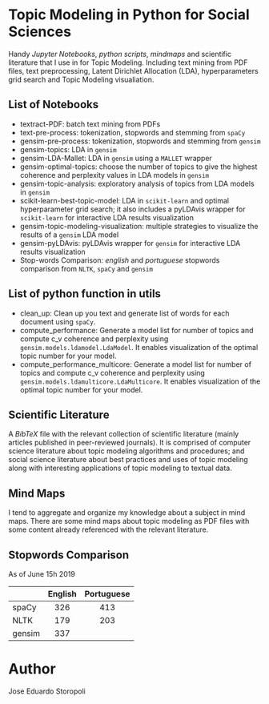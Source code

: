 # Topic Modeling in Python for Social Sciences
Handy *Jupyter Notebooks*, *python scripts*, *mindmaps* and scientific literature that I use in for Topic Modeling. Including text mining from PDF files, text preprocessing, Latent Dirichlet Allocation (LDA), hyperparameters grid search and Topic Modeling visualiation.

## List of Notebooks
* textract-PDF: batch text mining from PDFs 
* text-pre-process: tokenization, stopwords and stemming from `spaCy`
* gensim-pre-process: tokenization, stopwords and stemming from `gensim`
* gensim-topics: LDA in `gensim`
* gensim-LDA-Mallet: LDA in `gensim` using a `MALLET` wrapper
* gensim-optimal-topics: choose the number of topics to give the highest coherence and perplexity values in LDA models in `gensim`
* gensim-topic-analysis: exploratory analysis of topics from LDA models in `gensim`
* scikit-learn-best-topic-model:  LDA in `scikit-learn` and optimal hyperparameter grid search; it also includes a pyLDAvis wrapper for `scikit-learn` for interactive LDA results visualization
* gensim-topic-modeling-visualization: multiple strategies to visualize the results of a `gensim` LDA model
* gensim-pyLDAvis: pyLDAvis wrapper for `gensim` for interactive LDA results visualization
* Stop-words Comparison: *english* and *portuguese* stopwords comparison from `NLTK`, `spaCy` and `gensim`

## List of python function in utils
* clean_up: Clean up you text and generate list of words for each document using `spaCy`.
* compute_performance: Generate a model list for number of topics and compute c_v coherence and perplexity using `gensim.models.ldamodel.LdaModel`. It enables visualization of the optimal topic number for your model.
* compute_performance_multicore: Generate a model list for number of topics and compute c_v coherence and perplexity using `gensim.models.ldamulticore.LdaMulticore`. It enables visualization of the optimal topic number for your model. 

## Scientific Literature
A *BibTeX* file with the relevant collection of scientific literature (mainly articles published in peer-reviewed journals). It is comprised of computer science literature about topic modeling algorithms and procedures; and social science literature about best practices and uses of topic modeling along with interesting applications of topic modeling to textual data.

## Mind Maps
I tend to aggregate and organize my knowledge about a subject in mind maps. There are some mind maps about topic modeling as PDF files with some content already referenced with the relevant literature.

## Stopwords Comparison
As of June 15h 2019

|        	| English 	| Portuguese 	|
|--------	|:-------:	|:----------:	|
| spaCy  	|   326   	|     413    	|
| NLTK   	|   179   	|     203    	|
| gensim 	|   337   	|            	|

# Author
Jose Eduardo Storopoli